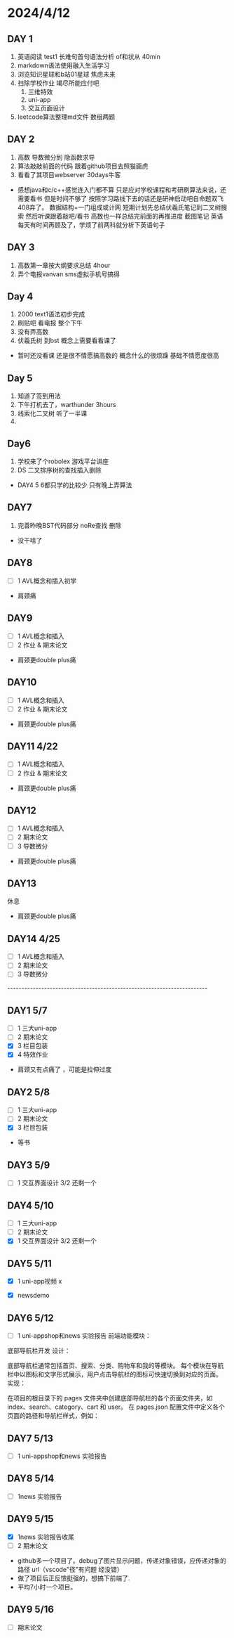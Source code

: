 # 2024/4/12
## DAY 1
1. 英语阅读 test1 长难句首句语法分析 of和状从 40min 
2. markdown语法使用融入生活学习
3. 浏览知识星球和b站01星球 焦虑未来
4. 扫除学校作业 竭尽所能应付吧
   1. 三维特效
   2. uni-app
   3. 交互页面设计
5. leetcode算法整理md文件 数组两题

## DAY 2
1. 高数 导数微分到 隐函数求导
2. 算法敲敲前面的代码 跟着github项目去照猫画虎
3. 看看了其项目webserver 30days牛客
- 感想java和c/c++感觉连入门都不算 只是应对学校课程和考研刷算法来说，还需要看书
但是时间不够了 按照学习路线下去的话还是研神启动吧自命题双飞408弃了。 数据结构+一门组成或计网
短期计划先总结伏羲氏笔记到二叉树搜索 然后听课跟着敲吧/看书
高数也一样总结完前面的再推进度 截图笔记
英语每天有时间再顾及了，学烦了前两科就分析下英语句子

## DAY 3
1. 高数第一章按大纲要求总结 4hour
2. 弄个电报vanvan sms虚拟手机号搞得

## Day 4
1. 2000 text1语法初步完成
2. 刷贴吧 看电报 整个下午
3. 没有弄高数
4. 伏羲氏树 到bst 概念上需要看看课了
- 暂时还没看课 还是很不情愿搞高数的 概念什么的很烦躁 基础不情愿度很高

## Day 5
1. 知道了签到用法
2. 下午打机去了，warthunder 3hours
3. 线索化二叉树 听了一半课
4. 

## Day6
1. 学校来了个robolex 游戏平台讲座
2. DS 二叉排序树的查找插入删除
- DAY4 5 6都只学的比较少 只有晚上弄算法 

## DAY7
1. 完善昨晚BST代码部分 noRe查找 删除
- 没干啥了

## DAY8
 - [ ] 1 AVL概念和插入初学
 - 肩颈痛

## DAY9
 - [ ] 1 AVL概念和插入
 - [ ] 2 作业 & 期末论文
 - 肩颈更double plus痛


## DAY10
 - [ ] 1 AVL概念和插入
 - [ ] 2 作业 & 期末论文
 - 肩颈更double plus痛

## DAY11 4/22
 - [ ] 1 AVL概念和插入
 - [ ] 2 作业 & 期末论文
 - 肩颈更double plus痛

## DAY12
 - [ ] 1 AVL概念和插入
 - [ ] 2 期末论文
 - [ ] 3 导数微分
 - 肩颈更double plus痛



## DAY13
 休息
 - 肩颈更double plus痛


## DAY14 4/25
 - [ ] 1 AVL概念和插入
 - [ ] 2 期末论文
 - [ ] 3 导数微分

-----------------------------------------------------------------------<br>
## DAY1 5/7

- [ ] 1 三大uni-app
- [ ] 2 期末论文
- [x] 3 栏目包装
- [x] 4 特效作业
- 肩颈又有点痛了 ，可能是拉伸过度

## DAY2 5/8

- [ ] 1 三大uni-app
- [ ] 2 期末论文
- [x] 3 栏目包装
- 等书


## DAY3 5/9
- [ ] 1 交互界面设计  3/2 还剩一个

## DAY4 5/10
- [ ] 1 三大uni-app 
- [ ] 2 期末论文
- [x] 1 交互界面设计  3/2 还剩一个

## DAY5 5/11
- [x] 1 uni-app视频 x
- [x] newsdemo


## DAY6 5/12
- [ ] 1 uni-appshop和news 实验报告
前端功能模块：

底部导航栏开发
设计：

底部导航栏通常包括首页、搜索、分类、购物车和我的等模块。
每个模块在导航栏中以图标和文字形式展示，用户点击导航栏的图标可快速切换到对应的页面。
实现：

在项目的根目录下的 pages 文件夹中创建底部导航栏的各个页面文件夹，如 index、search、category、cart 和 user。
在 pages.json 配置文件中定义各个页面的路径和导航栏样式，例如：


## DAY7 5/13
- [ ] 1 uni-appshop和news 实验报告

## DAY8 5/14
- [ ]  1news 实验报告

## DAY9 5/15
- [x] 1news 实验报告收尾
- [ ] 2 期末论文
- github多一个项目了。debug了图片显示问题，传递对象错误，应传递对象的路径 url（vscode"径"有问题 经没错）
- 做了项目后正反馈挺强的，想搞下前端了.
- 平均7小时一个项目。
## DAY9 5/16
- [ ]  期末论文


